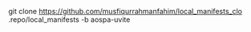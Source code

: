 git clone https://github.com/musfiqurrahmanfahim/local_manifests_clo .repo/local_manifests -b aospa-uvite
